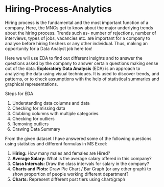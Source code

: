 # Hiring-Process-Analytics
Hiring process is the fundamental and the most important function of a company. Here, the MNCs get to know about the major underlying trends about the hiring process. Trends such as- number of rejections, number of interviews, types of jobs, vacancies etc. are important for a company to analyse before hiring freshers or any other individual. Thus, making an opportunity for a Data Analyst job here too!  

Here we will use EDA to find out different insights and to answer the questions asked by the 
company to answer certain questions making sense out of the data. **Exploratory Data Analysis** 
(EDA) is an approach to analyzing the data using visual techniques. It is used to discover 
trends, and patterns, or to check assumptions with the help of statistical summaries and 
graphical representations.  

Steps for EDA
1. Understanding data columns and data
2. Checking for missing data
3. Clubbing columns with multiple categories
4. Checking for outliers
5. Removing outliers
6. Drawing Data Summary  

From the given dataset I have answered some of the following questions using statistics and 
different formulas in MS Excel:  

1. **Hiring:** How many males and females are Hired?  
2. **Average Salary:** What is the average salary offered in this company?  
3. **Class Intervals:** Draw the class intervals for salary in the company?  
4. **Charts and Plots:** Draw Pie Chart / Bar Graph (or any other graph) to show proportion of 
people working different department?  
5. **Charts:** Represent different post tiers using chart/graph
